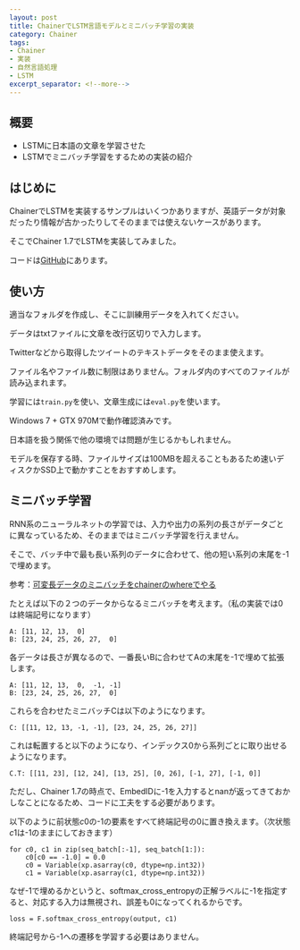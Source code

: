```yaml
---
layout: post
title: ChainerでLSTM言語モデルとミニバッチ学習の実装
category: Chainer
tags:
- Chainer
- 実装
- 自然言語処理
- LSTM
excerpt_separator: <!--more-->
---
```


## 概要

- LSTMに日本語の文章を学習させた
- LSTMでミニバッチ学習をするための実装の紹介

<!--more-->

## はじめに

ChainerでLSTMを実装するサンプルはいくつかありますが、英語データが対象だったり情報が古かったりしてそのままでは使えないケースがあります。

そこでChainer 1.7でLSTMを実装してみました。

コードは[GitHub](https://github.com/musyoku/NLP/tree/master/lstm)にあります。

## 使い方

適当なフォルダを作成し、そこに訓練用データを入れてください。

データはtxtファイルに文章を改行区切りで入力します。

Twitterなどから取得したツイートのテキストデータをそのまま使えます。

ファイル名やファイル数に制限はありません。フォルダ内のすべてのファイルが読み込まれます。

学習には`train.py`を使い、文章生成には`eval.py`を使います。

Windows 7 + GTX 970Mで動作確認済みです。

日本語を扱う関係で他の環境では問題が生じるかもしれません。

モデルを保存する時、ファイルサイズは100MBを超えることもあるため速いディスクかSSD上で動かすことをおすすめします。

## ミニバッチ学習

RNN系のニューラルネットの学習では、入力や出力の系列の長さがデータごとに異なっているため、そのままではミニバッチ学習を行えません。

そこで、バッチ中で最も長い系列のデータに合わせて、他の短い系列の末尾を-1で埋めます。

参考：[可変長データのミニバッチをchainerのwhereでやる](http://studylog.hateblo.jp/entry/2016/02/04/020547)

たとえば以下の２つのデータからなるミニバッチを考えます。（私の実装では0は終端記号になります）

```
A: [11, 12, 13,  0]
B: [23, 24, 25, 26, 27,  0]
```

各データは長さが異なるので、一番長いBに合わせてAの末尾を-1で埋めて拡張します。

```
A: [11, 12, 13,  0,  -1, -1]
B: [23, 24, 25, 26, 27,  0]
```

これらを合わせたミニバッチCは以下のようになります。

```
C: [[11, 12, 13, -1, -1], [23, 24, 25, 26, 27]]
```

これは転置すると以下のようになり、インデックス0から系列ごとに取り出せるようになります。

```
C.T: [[11, 23], [12, 24], [13, 25], [0, 26], [-1, 27], [-1, 0]]
```

ただし、Chainer 1.7の時点で、EmbedIDに-1を入力するとnanが返ってきておかしなことになるため、コードに工夫をする必要があります。

以下のように前状態$c0$の-1の要素をすべて終端記号の0に置き換えます。（次状態$c1$は-1のままにしておきます）

```
for c0, c1 in zip(seq_batch[:-1], seq_batch[1:]):
	c0[c0 == -1.0] = 0.0
	c0 = Variable(xp.asarray(c0, dtype=np.int32))
	c1 = Variable(xp.asarray(c1, dtype=np.int32))
```

なぜ-1で埋めるかというと、softmax_cross_entropyの正解ラベルに-1を指定すると、対応する入力は無視され、誤差も$0$になってくれるからです。

```
loss = F.softmax_cross_entropy(output, c1)
```

終端記号から-1への遷移を学習する必要はありません。